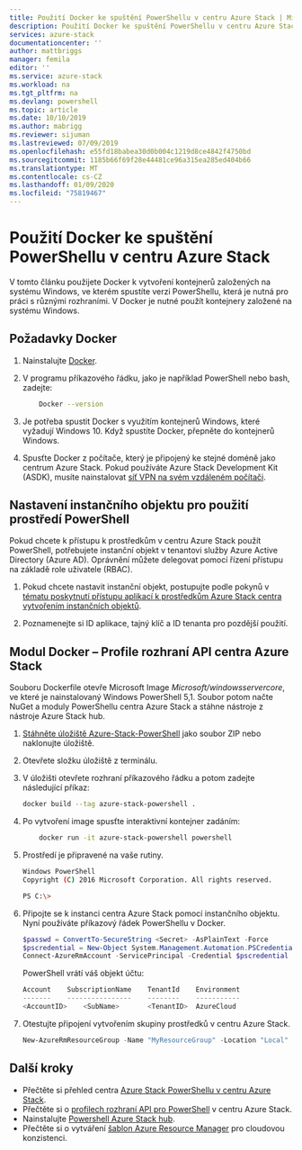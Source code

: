 ```yaml
---
title: Použití Docker ke spuštění PowerShellu v centru Azure Stack | Microsoft Docs
description: Použití Docker ke spuštění PowerShellu v centru Azure Stack
services: azure-stack
documentationcenter: ''
author: mattbriggs
manager: femila
editor: ''
ms.service: azure-stack
ms.workload: na
ms.tgt_pltfrm: na
ms.devlang: powershell
ms.topic: article
ms.date: 10/10/2019
ms.author: mabrigg
ms.reviewer: sijuman
ms.lastreviewed: 07/09/2019
ms.openlocfilehash: e55fd18babea30d0b004c1219d8ce4842f4750bd
ms.sourcegitcommit: 1185b66f69f28e44481ce96a315ea285ed404b66
ms.translationtype: MT
ms.contentlocale: cs-CZ
ms.lasthandoff: 01/09/2020
ms.locfileid: "75819467"
---
```

# <a name="use-docker-to-run-powershell-in-azure-stack-hub"></a>Použití Docker ke spuštění PowerShellu v centru Azure Stack

V tomto článku použijete Docker k vytvoření kontejnerů založených na systému Windows, ve kterém spustíte verzi PowerShellu, která je nutná pro práci s různými rozhraními. V Docker je nutné použít kontejnery založené na systému Windows.

## <a name="docker-prerequisites"></a>Požadavky Docker

1. Nainstalujte [Docker](https://docs.docker.com/install/).

1. V programu příkazového řádku, jako je například PowerShell nebo bash, zadejte:

    ```bash
        Docker --version
    ```

1. Je potřeba spustit Docker s využitím kontejnerů Windows, které vyžadují Windows 10. Když spustíte Docker, přepněte do kontejnerů Windows.

1. Spusťte Docker z počítače, který je připojený ke stejné doméně jako centrum Azure Stack. Pokud používáte Azure Stack Development Kit (ASDK), musíte nainstalovat [síť VPN na svém vzdáleném počítači](azure-stack-connect-azure-stack.md#connect-to-azure-stack-hub-with-vpn).

## <a name="set-up-a-service-principal-for-using-powershell"></a>Nastavení instančního objektu pro použití prostředí PowerShell

Pokud chcete k přístupu k prostředkům v centru Azure Stack použít PowerShell, potřebujete instanční objekt v tenantovi služby Azure Active Directory (Azure AD). Oprávnění můžete delegovat pomocí řízení přístupu na základě role uživatele (RBAC).

1. Pokud chcete nastavit instanční objekt, postupujte podle pokynů v [tématu poskytnutí přístupu aplikací k prostředkům Azure Stack centra vytvořením instančních objektů](azure-stack-create-service-principals.md).

2. Poznamenejte si ID aplikace, tajný klíč a ID tenanta pro pozdější použití.

## <a name="docker---azure-stack-hub-api-profiles-module"></a>Modul Docker – Profile rozhraní API centra Azure Stack

Souboru Dockerfile otevře Microsoft Image *Microsoft/windowsservercore*, ve které je nainstalovaný Windows PowerShell 5,1. Soubor potom načte NuGet a moduly PowerShellu centra Azure Stack a stáhne nástroje z nástroje Azure Stack hub.

1. [Stáhněte úložiště Azure-Stack-PowerShell](https://github.com/mattbriggs/azure-stack-powershell) jako soubor ZIP nebo naklonujte úložiště.

2. Otevřete složku úložiště z terminálu.

3. V úložišti otevřete rozhraní příkazového řádku a potom zadejte následující příkaz:

    ```bash  
    docker build --tag azure-stack-powershell .
    ```

4. Po vytvoření image spusťte interaktivní kontejner zadáním:

    ```bash  
        docker run -it azure-stack-powershell powershell
    ```

5. Prostředí je připravené na vaše rutiny.

    ```bash
    Windows PowerShell
    Copyright (C) 2016 Microsoft Corporation. All rights reserved.

    PS C:\>
    ```

6. Připojte se k instanci centra Azure Stack pomocí instančního objektu. Nyní používáte příkazový řádek PowerShellu v Docker. 

    ```powershell
    $passwd = ConvertTo-SecureString <Secret> -AsPlainText -Force
    $pscredential = New-Object System.Management.Automation.PSCredential('<ApplicationID>', $passwd)
    Connect-AzureRmAccount -ServicePrincipal -Credential $pscredential -TenantId <TenantID>
    ```

   PowerShell vrátí váš objekt účtu:

    ```powershell  
    Account    SubscriptionName    TenantId    Environment
    -------    ----------------    --------    -----------
    <AccountID>    <SubName>       <TenantID>  AzureCloud
    ```

7. Otestujte připojení vytvořením skupiny prostředků v centru Azure Stack.

    ```powershell  
    New-AzureRmResourceGroup -Name "MyResourceGroup" -Location "Local"
    ```

## <a name="next-steps"></a>Další kroky

-  Přečtěte si přehled centra [Azure Stack PowerShellu v centru Azure Stack](azure-stack-powershell-overview.md).
- Přečtěte si o [profilech rozhraní API pro PowerShell](azure-stack-version-profiles.md) v centru Azure Stack.
- Nainstalujte [Powershell Azure Stack hub](../operator/azure-stack-powershell-install.md).
- Přečtěte si o vytváření [šablon Azure Resource Manager](azure-stack-develop-templates.md) pro cloudovou konzistenci.
